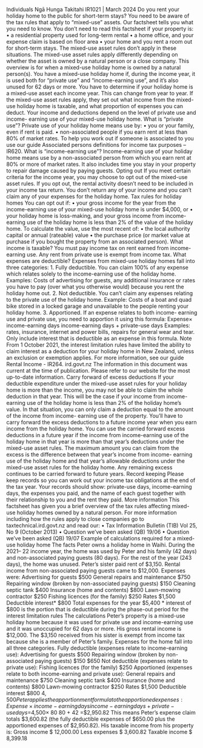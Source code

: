 Individuals Ngā Hunga Takitahi IR1021 | March 2024 Do you rent your holiday home to the public for short-term stays? You need to be aware of the tax rules that apply to “mixed-use” assets. Our factsheet tells you what you need to know. You don’t need to read this factsheet if your property is: • a residential property used for long-term rental • a home office, and your expense claim is based on floor area • your home and you rent a room out for short-term stays. The mixed-use asset rules don’t apply in these situations. The mixed-use asset rules apply differently depending on whether the asset is owned by a natural person or a close company. This overview is for when a mixed-use holiday home is owned by a natural person(s). You have a mixed-use holiday home if, during the income year, it is used both for “private use” and “income-earning use”, and it’s also unused for 62 days or more. You have to determine if your holiday home is a mixed-use asset each income year. This can change from year to year. If the mixed-use asset rules apply, they set out what income from the mixed-use holiday home is taxable, and what proportion of expenses you can deduct. Your income and deductions depend on the level of private use and income- earning use of your mixed-use holiday home. What is “private use”? Private use of your holiday home means use by: • you or your family, even if rent is paid. • non-associated people if you earn rent at less than 80% of market rates. To help you work out if someone is associated to you use our guide Associated persons definitions for income tax purposes – IR620. What is “income-earning use”? Income-earning use of your holiday home means use by a non-associated person from which you earn rent at 80% or more of market rates. It also includes time you stay in your property to repair damage caused by paying guests. Opting out If you meet certain criteria for the income year, you may choose to opt out of the mixed-use asset rules. If you opt out, the rental activity doesn’t need to be included in your income tax return. You don’t return any of your income and you can’t claim any of your expenses for the holiday home. Tax rules for holiday homes You can opt out if: • your gross income for the year from the income-earning use of your mixed-use holiday home is under $4,000, or • your holiday home is loss-making, and your gross income from income-earning use of the holiday home is less than 2% of the value of the holiday home. To calculate the value, use the most recent of: • the local authority capital or annual (rateable) value • the purchase price (or market value at purchase if you bought the property from an associated person). What income is taxable? You must pay income tax on rent earned from income-earning use. Any rent from private use is exempt from income tax. What expenses are deductible? Expenses from mixed-use holiday homes fall into three categories: 1. Fully deductible. You can claim 100% of any expense which relates solely to the income-earning use of the holiday home. Examples: Costs of advertising for guests, any additional insurance or rates you have to pay (over what you otherwise would) because you rent the holiday home out. 2. Not deductible. You can’t claim any expenses relating to the private use of the holiday home. Example: Costs of a boat and quad bike stored in a locked garage and unavailable to the people renting your holiday home. 3. Apportioned. If an expense relates to both income- earning use and private use, you need to apportion it using this formula: Expense× income-earning days income-earning days + private-use days Examples: rates, insurance, internet and power bills, repairs for general wear and tear. Only include interest that is deductible as an expense in this formula. Note From 1 October 2021, the interest limitation rules have limited the ability to claim interest as a deduction for your holiday home in New Zealand, unless an exclusion or exemption applies. For more information, see our guide Rental Income - IR264. ird.govt.nz The information in this document was current at the time of publication. Please refer to our website for the most up-to-date information. Carry forward of excess deductions If your deductible expenditure under the mixed-use asset rules for your holiday home is more than the income, you may not be able to claim the whole deduction in that year. This will be the case if your income from income-earning use of the holiday home is less than 2% of the holiday home’s value. In that situation, you can only claim a deduction equal to the amount of the income from income- earning use of the property. You’ll have to carry forward the excess deductions to a future income year when you earn income from the holiday home. You can use the carried forward excess deductions in a future year if the income from income-earning use of the holiday home in that year is more than that year’s deductions under the mixed-use asset rules. The maximum amount you can claim from the excess is the difference between that year’s income from income- earning use of the holiday home and that year’s allowable deductions under the mixed-use asset rules for the holiday home. Any remaining excess continues to be carried forward to future years. Record keeping Please keep records so you can work out your income tax obligations at the end of the tax year. Your records should show: private-use days, income-earning days, the expenses you paid, and the name of each guest together with their relationship to you and the rent they paid. More information This factsheet has given you a brief overview of the tax rules affecting mixed-use holiday homes owned by a natural person. For more information including how the rules apply to close companies go to taxtechnical.ird.govt.nz and read our: • Tax Information Bulletin (TIB) Vol 25, No 9 (October 2013) • Question we’ve been asked (QB) 19/06 • Question we’ve been asked (QB) 19/07 Example of calculations required for a mixed-use holiday home The facts Peter owns a holiday home in Waihi. During the 2021– 22 income year, the home was used by Peter and his family (42 days) and non-associated paying guests (80 days). For the rest of the year (243 days), the home was unused. Peter’s sister paid rent of $3,150. Rental income from non-associated paying guests came to $12,000. Expenses were: Advertising for guests $500 General repairs and maintenance $750 Repairing window (broken by non-associated paying guests) $150 Cleaning septic tank $400 Insurance (home and contents) $800 Lawn-mowing contractor $250 Fishing licences (for the family) $250 Rates $1,500 Deductible interest\* $800 Total expenses for the year $5,400 \* interest of $800 is the portion that is deductible during the phase-out period for the interest limitation rules The calculations Peter’s property is a mixed-use holiday home because it was used for private use and income-earning use and it was unoccupied for 62 days or more. His gross rental income is $12,000. The $3,150 received from his sister is exempt from income tax because she is a member of Peter’s family. Expenses for the home fall into all three categories. Fully deductible (expenses relate to income-earning use): Advertising for guests $500 Repairing window (broken by non-associated paying guests) $150 $650 Not deductible (expenses relate to private use): Fishing licences (for the family) $250 Apportioned (expenses relate to both income-earning and private use): General repairs and maintenance $750 Cleaning septic tank $400 Insurance (home and contents) $800 Lawn-mowing contractor $250 Rates $1,500 Deductible interest $800 $4,500 Peter applies the apportionment formula to the apportioned expenses: Expense× income-earning days income-earning days + private-use days =$4,500× 80 80 + 42 =$2,950.82 This means Peter’s expense claim totals $3,600.82 (the fully deductible expenses of $650.00 plus the apportioned expenses of $2,950.82). His taxable income from his property is: Gross income $ 12,000.00 Less expenses $ 3,600.82 Taxable income $ 8,399.18